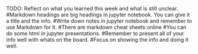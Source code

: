 TODO: Reflect on what you learned this week and what is still unclear.
#Markdown headings are big headings in jupyter notebook. You can give it a title and the info.
#Write down notes in jupyter notebook and remember to use Markdown for it.
#There are markdown cheat sheets online
#You can do some html in jupyter presentations.
#Remember to present all of your info well with whats on the board. 
#Focus on showing the info and doing it well.